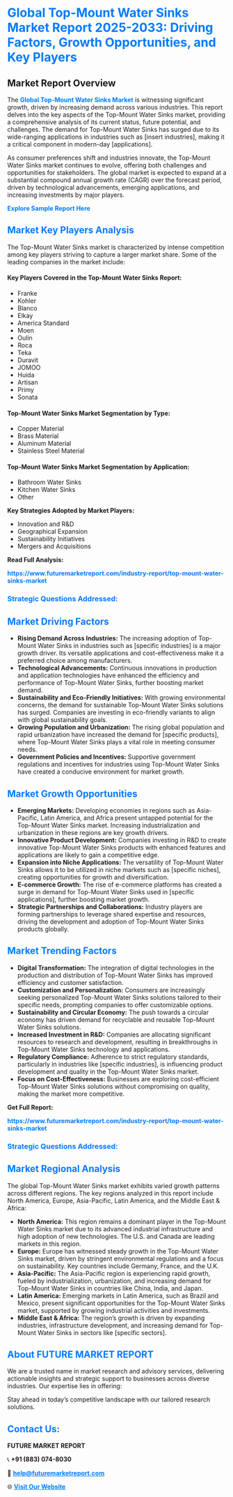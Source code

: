 <h1 style="color: #007BFF;">Global Top-Mount Water Sinks Market Report 2025-2033: Driving Factors, Growth Opportunities, and Key Players</h1>

<section id="overview">
<h2>Market Report Overview</h2>
<p>The <a href="https://www.futuremarketreport.com/industry-report/top-mount-water-sinks-market" style="color: #007BFF; text-decoration: none;"><strong>Global Top-Mount Water Sinks Market</strong></a> is witnessing significant growth, driven by increasing demand across various industries. This report delves into the key aspects of the Top-Mount Water Sinks market, providing a comprehensive analysis of its current status, future potential, and challenges. The demand for Top-Mount Water Sinks has surged due to its wide-ranging applications in industries such as [insert industries], making it a critical component in modern-day [applications].</p>
<p>As consumer preferences shift and industries innovate, the Top-Mount Water Sinks market continues to evolve, offering both challenges and opportunities for stakeholders. The global market is expected to expand at a substantial compound annual growth rate (CAGR) over the forecast period, driven by technological advancements, emerging applications, and increasing investments by major players.</p>
</section>

<section id="overview">
<p><a href="https://www.futuremarketreport.com/request-sample/reportId=43119" style="color: #007BFF; text-decoration: none;"><strong>Explore Sample Report Here</strong></a></p>
</section>

<section id="key-players">
<h2 style="color: #007BFF;">Market Key Players Analysis</h2>
<p>The Top-Mount Water Sinks market is characterized by intense competition among key players striving to capture a larger market share. Some of the leading companies in the market include:</p>
<h4>Key Players Covered in the Top-Mount Water Sinks Report:</h4>
<ul><li>Franke</li><li>Kohler</li><li>Blanco</li><li>Elkay</li><li>America Standard</li><li>Moen</li><li>Oulin</li><li>Roca</li><li>Teka</li><li>Duravit</li><li>JOMOO</li><li>Huida</li><li>Artisan</li><li>Primy</li><li>Sonata</li></ul>
<h4>Top-Mount Water Sinks Market Segmentation by Type:</h4>
<ul><li>Copper Material</li><li>Brass Material</li><li>Aluminum Material</li><li>Stainless Steel Material</li></ul>

<h4>Top-Mount Water Sinks Market Segmentation by Application:</h4>
<ul><li>Bathroom Water Sinks</li><li>Kitchen Water Sinks</li><li>Other</li></ul>
<p><strong>Key Strategies Adopted by Market Players:</strong></p>
<ul>
<li>Innovation and R&D</li>
<li>Geographical Expansion</li>
<li>Sustainability Initiatives</li>
<li>Mergers and Acquisitions</li>
</ul>
</section>

<section>
<p><strong>Read Full Analysis: </strong></p><a href="https://www.futuremarketreport.com/industry-report/top-mount-water-sinks-market" style="color: #007BFF; text-decoration: none;"><strong>https://www.futuremarketreport.com/industry-report/top-mount-water-sinks-market</strong></a>
<h3 style="color: #007BFF;">Strategic Questions Addressed:</h3>
</section>

<section id="driving-factors">
<h2 style="color: #007BFF;">Market Driving Factors</h2>
<ul>
<li><strong>Rising Demand Across Industries:</strong> The increasing adoption of Top-Mount Water Sinks in industries such as [specific industries] is a major growth driver. Its versatile applications and cost-effectiveness make it a preferred choice among manufacturers.</li>
<li><strong>Technological Advancements:</strong> Continuous innovations in production and application technologies have enhanced the efficiency and performance of Top-Mount Water Sinks, further boosting market demand.</li>
<li><strong>Sustainability and Eco-Friendly Initiatives:</strong> With growing environmental concerns, the demand for sustainable Top-Mount Water Sinks solutions has surged. Companies are investing in eco-friendly variants to align with global sustainability goals.</li>
<li><strong>Growing Population and Urbanization:</strong> The rising global population and rapid urbanization have increased the demand for [specific products], where Top-Mount Water Sinks plays a vital role in meeting consumer needs.</li>
<li><strong>Government Policies and Incentives:</strong> Supportive government regulations and incentives for industries using Top-Mount Water Sinks have created a conducive environment for market growth.</li>
</ul>
</section>

<section id="growth-opportunities">
<h2 style="color: #007BFF;">Market Growth Opportunities</h2>
<ul>
<li><strong>Emerging Markets:</strong> Developing economies in regions such as Asia-Pacific, Latin America, and Africa present untapped potential for the Top-Mount Water Sinks market. Increasing industrialization and urbanization in these regions are key growth drivers.</li>
<li><strong>Innovative Product Development:</strong> Companies investing in R&D to create innovative Top-Mount Water Sinks products with enhanced features and applications are likely to gain a competitive edge.</li>
<li><strong>Expansion into Niche Applications:</strong> The versatility of Top-Mount Water Sinks allows it to be utilized in niche markets such as [specific niches], creating opportunities for growth and diversification.</li>
<li><strong>E-commerce Growth:</strong> The rise of e-commerce platforms has created a surge in demand for Top-Mount Water Sinks used in [specific applications], further boosting market growth.</li>
<li><strong>Strategic Partnerships and Collaborations:</strong> Industry players are forming partnerships to leverage shared expertise and resources, driving the development and adoption of Top-Mount Water Sinks products globally.</li>
</ul>
</section>

<section id="trending-factors">
<h2 style="color: #007BFF;">Market Trending Factors</h2>
<ul>
<li><strong>Digital Transformation:</strong> The integration of digital technologies in the production and distribution of Top-Mount Water Sinks has improved efficiency and customer satisfaction.</li>
<li><strong>Customization and Personalization:</strong> Consumers are increasingly seeking personalized Top-Mount Water Sinks solutions tailored to their specific needs, prompting companies to offer customizable options.</li>
<li><strong>Sustainability and Circular Economy:</strong> The push towards a circular economy has driven demand for recyclable and reusable Top-Mount Water Sinks solutions.</li>
<li><strong>Increased Investment in R&D:</strong> Companies are allocating significant resources to research and development, resulting in breakthroughs in Top-Mount Water Sinks technology and applications.</li>
<li><strong>Regulatory Compliance:</strong> Adherence to strict regulatory standards, particularly in industries like [specific industries], is influencing product development and quality in the Top-Mount Water Sinks market.</li>
<li><strong>Focus on Cost-Effectiveness:</strong> Businesses are exploring cost-efficient Top-Mount Water Sinks solutions without compromising on quality, making the market more competitive.</li>
</ul>
</section>

<section>
<p><strong>Get Full Report: </strong></p><a href="https://www.futuremarketreport.com/industry-report/top-mount-water-sinks-market" style="color: #007BFF; text-decoration: none;"><strong>https://www.futuremarketreport.com/industry-report/top-mount-water-sinks-market</strong></a>
<h3 style="color: #007BFF;">Strategic Questions Addressed:</h3>
</section>


<section id="regional-analysis">
<h2 style="color: #007BFF;">Market Regional Analysis</h2>
<p>The global Top-Mount Water Sinks market exhibits varied growth patterns across different regions. The key regions analyzed in this report include North America, Europe, Asia-Pacific, Latin America, and the Middle East & Africa:</p>
<ul>
<li><strong>North America:</strong> This region remains a dominant player in the Top-Mount Water Sinks market due to its advanced industrial infrastructure and high adoption of new technologies. The U.S. and Canada are leading markets in this region.</li>
<li><strong>Europe:</strong> Europe has witnessed steady growth in the Top-Mount Water Sinks market, driven by stringent environmental regulations and a focus on sustainability. Key countries include Germany, France, and the U.K.</li>
<li><strong>Asia-Pacific:</strong> The Asia-Pacific region is experiencing rapid growth, fueled by industrialization, urbanization, and increasing demand for Top-Mount Water Sinks in countries like China, India, and Japan.</li>
<li><strong>Latin America:</strong> Emerging markets in Latin America, such as Brazil and Mexico, present significant opportunities for the Top-Mount Water Sinks market, supported by growing industrial activities and investments.</li>
<li><strong>Middle East & Africa:</strong> The region’s growth is driven by expanding industries, infrastructure development, and increasing demand for Top-Mount Water Sinks in sectors like [specific sectors].</li>
</ul>
</section>

<footer>
<h2 style="color: #007BFF;">About FUTURE MARKET REPORT</h2>
<p>We are a trusted name in market research and advisory services, delivering actionable insights and strategic support to businesses across diverse industries. Our expertise lies in offering:</p>

<p>Stay ahead in today’s competitive landscape with our tailored research solutions.</p>

<h2 style="color: #007BFF;">Contact Us:</h2>
<p><strong>FUTURE MARKET REPORT</strong></p>
<p>📞 <strong>+91 (883) 074-8030</strong></p>
<p>📧 <strong><a href="mailto:help@futuremarketreport.com" style="color: #007BFF;">help@futuremarketreport.com</a></strong></p>
<p>🌐 <strong><a href="https://www.futuremarketreport.com/" style="color: #007BFF;">Visit Our Website</a></strong></p>
</footer>